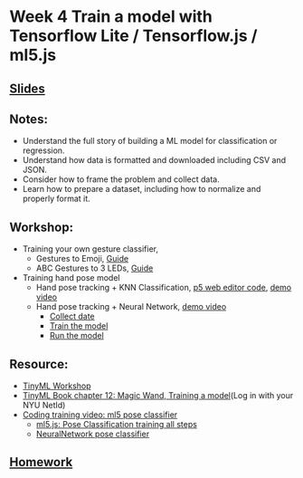# Week 4 Train a model with Tensorflow Lite / Tensorflow.js / ml5.js

## [Slides](https://docs.google.com/presentation/d/1s7c9oGQRg-tHeRoAsi8SuptjyBpkK0oA6ZMpYeERjFM/edit?usp=sharing)

## Notes:
- Understand the full story of building a ML model for classification or regression.
- Understand how data is formatted and downloaded including CSV and JSON.
- Consider how to frame the problem and collect data.
- Learn how to prepare a dataset, including how to normalize and properly format it.

## Workshop:
- Training your own gesture classifier, 
  - Gestures to Emoji, [Guide](../Examples/GestureToEmoji)
  - ABC Gestures to 3 LEDs, [Guide](../Examples/ABCGestures)
- Training hand pose model
  - Hand pose tracking + KNN Classification, [p5 web editor code](https://editor.p5js.org/yining/sketches/uUwg0z9Z5), [demo video](https://www.loom.com/share/f81cf908e5b7404ba0071902019d67c2)
  - Hand pose tracking + Neural Network, [demo video](https://www.loom.com/share/420fa5941dea411491af817011622c86)
    - [Collect date](https://editor.p5js.org/yining/sketches/dCoPm-Opb)
    - [Train the model](https://editor.p5js.org/yining/sketches/IrBFfXbSF)
    - [Run the model](https://editor.p5js.org/yining/sketches/6cFF9-L-Z)

## Resource:
- [TinyML Workshop](https://github.com/sandeepmistry/aimldevfest-workshop-2019)
- [TinyML Book chapter 12: Magic Wand, Training a model](https://learning-oreilly-com.proxy.library.nyu.edu/library/view/tinyml/9781492052036/)(Log in with your NYU NetId)
- [Coding training video: ml5 pose classifier](https://thecodingtrain.com/learning/ml5/7.2-pose-classifier.html)
  - [ml5.js: Pose Classification training all steps](https://editor.p5js.org/codingtrain/sketches/JoZl-QRPK)
  - [NeuralNetwork pose classifier](https://editor.p5js.org/ml5/sketches/NeuralNetwork_pose_classifier)

## [Homework](https://github.com/yining1023/Machine-Learning-for-Physical-Computing/wiki/Week-4-Train-a-Model)
